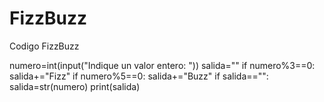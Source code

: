# FizzBuzz
Codigo FizzBuzz

numero=int(input("Indique un valor entero: "))
salida=""
if numero%3==0:
    salida+="Fizz"
if numero%5==0:
    salida+="Buzz"
if salida=="":
    salida=str(numero)
print(salida)

